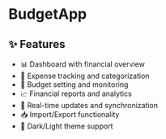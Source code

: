 # BudgetApp
## ✨ Features

- 📊 Dashboard with financial overview
- 💸 Expense tracking and categorization
- 🎯 Budget setting and monitoring
- 📈 Financial reports and analytics
- 🔄 Real-time updates and synchronization
- 📥 Import/Export functionality
- 🌙 Dark/Light theme support
